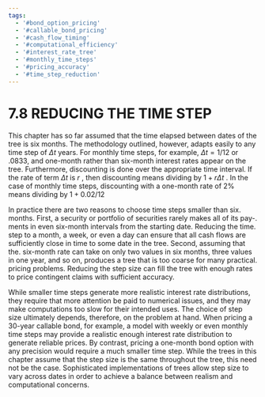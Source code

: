 ```yaml
---
tags:
  - '#bond_option_pricing'
  - '#callable_bond_pricing'
  - '#cash_flow_timing'
  - '#computational_efficiency'
  - '#interest_rate_tree'
  - '#monthly_time_steps'
  - '#pricing_accuracy'
  - '#time_step_reduction'
---
```

# 7.8 REDUCING THE TIME STEP  

This chapter has so far assumed that the time elapsed between dates of the tree is six months. The methodology outlined, however, adapts easily to any time step of $\Delta t$ years. For monthly time steps, for example, $\Delta t=1/12$ or .0833, and one-month rather than six-month interest rates appear on the tree. Furthermore, discounting is done over the appropriate time interval. If the rate of term $\Delta t$ is $r$ , then discounting means dividing by $1+r\Delta t$ . In the case of monthly time steps, discounting with a one-month rate of $2\%$ means dividing by $1+0.02/12$  

In practice there are two reasons to choose time steps smaller than six. months. First, a security or portfolio of securities rarely makes all of its pay-. ments in even six-month intervals from the starting date. Reducing the time. step to a month, a week, or even a day can ensure that all cash flows are sufficiently close in time to some date in the tree. Second, assuming that the. six-month rate can take on only two values in six months, three values in one year, and so on, produces a tree that is too coarse for many practical. pricing problems. Reducing the step size can fill the tree with enough rates to price contingent claims with sufficient accuracy.  

While smaller time steps generate more realistic interest rate distributions, they require that more attention be paid to numerical issues, and they may make computations too slow for their intended uses. The choice of step size ultimately depends, therefore, on the problem at hand. When pricing a 30-year callable bond, for example, a model with weekly or even monthly time steps may provide a realistic enough interest rate distribution to generate reliable prices. By contrast, pricing a one-month bond option with any precision would require a much smaller time step. While the trees in this chapter assume that the step size is the same throughout the tree, this need not be the case. Sophisticated implementations of trees allow step size to vary across dates in order to achieve a balance between realism and computational concerns.  

